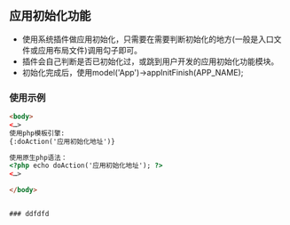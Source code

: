 ## 应用初始化功能
- 使用系统插件做应用初始化，只需要在需要判断初始化的地方(一般是入口文件或应用布局文件)调用勾子即可。
- 插件会自己判断是否已初始化过，或跳到用户开发的应用初始化功能模块。
- 初始化完成后，使用model('App')->appInitFinish(APP_NAME);

### 使用示例
``` html
<body>
<…>
使用php模板引擎:
{:doAction('应用初始化地址')}

使用原生php语法：
<?php echo doAction('应用初始化地址'); ?>
<…>

</body>


### ddfdfd
